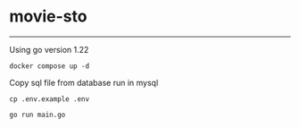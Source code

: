 # movie-sto

---------------------------
Using go version 1.22

```shell
docker compose up -d
```
Copy sql file from database run in mysql

```shell
cp .env.example .env
```

```shell
go run main.go
```